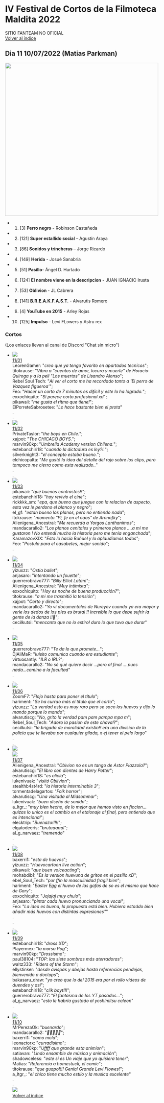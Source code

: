 # IV Festival de Cortos de la Filmoteca Maldita 2022
SITIO FANTEAM NO OFICIAL  
[Volver al índice](../festi.md)

## Dia 11 10/07/2022 (Matias Parkman)
<img src="../dias/dia11.jpeg" width="500">   

- 1.    [3] **Perro negro** - Robinson Castañeda  
- 2.    [121] **Super estallido social** – Agustín Araya  
- 3.    [86] **Sonidos y trincheras** – Jorge Ricardo  
- 4.    [149] **Herida** - Josué Sanabria  
- 5.    [51] **Pasillo**- Ángel D. Hurtado  
- 6.    [124] **El nombre viene en la descripcion** - JUAN IGNACIO Irusta  
- 7.    [53] **Oblivion** - JL Cabrera  
- 8.    [141] **B.R.E.A.K.F.A.S.T.** - Alvarutis Romero  
- 9.    [4] **YouTube en 2015** - Arley Rojas   
- 10.    [125] **Impulso** - Levi FLowers y Astru rex  


### Cortos

(Los enlaces llevan al canal de Discord "Chat sin micro")

- ![](01.png)  
[11/01](https://discord.com/channels/739208143523020841/769436011981570068/995791971807416341)  
LeorenGamer: "*creo que ya tengo favorito en apartados tecnicos*";  
titokrause: "*Vibra a "cuentos de amor, locura y muerte" de Horacio Quiroga y a la peli "Los muertos" de Lisandro Alonso*";  
Rebel Soul Tech: "*Al ver el corto me ha recordado tanto a 'El perro de Vazquez figueroa'*";  
Feo: "*Hacer un corto de 7 minutos es difícil y este lo ha logrado.*";  
exxochiquito: "*Si parece corto profesional xd*";  
pikawaii: "*me gusta el ritmo que tiene!*";  
ElPorreteSabrosetee: "*Lo hace bastante bien el prota*"  
.  
.  
- ![](02.png)  
[11/02](https://discord.com/channels/739208143523020841/769436011981570068/995794229693513799)  
PrivateTaylor: "*the boys en Chile.*";  
xajpot: "*The CHICAGO BOYS.*";  
marvin90kp: "*Umbrella Academy version Chilena.*";  
estebanchiri18: "*cuando la dictadura es ley?!.*";  
silverknight3: "*el concepto estaba bueno.*";  
elchicopalta: "*Me gustó la idea del detalle del rojo sobre los clips, pero tampoco me cierra como esta realizado..*"  
.  
.  
- ![](03.png)  
[11/03](https://discord.com/channels/739208143523020841/769436011981570068/995796142560387092)  
pikawaii: "*qué buenos contrastes!!*";  
estebanchiri18: "*hoy revivio el cine*";  
rickkkk_sm: "*epa, que bueno que juegue con la relacion de aspecto, esta vez le perdono el blanco y negro*";  
el_gf: "*estan bueno los planos, pero no entiendo nada*";  
itokrause: "*momento "Pi, fe en el caos" de Aronofky*";  
Alienigena_Ancestral: "*Me recuerda a Yorgos Lanthanimos*";  
mandacarallo2: "*Los planos cenitales y primeros planos ....a mí me gustaron ! No entendí mucho la historia pero me tenía enganchada*";  
KaramazovXIX: "*Esto lo hacía Buñuel y lo aplaudíamos todos*";  
Feo: "*Postula para el casabetes, mejor sonido*";  
.  
.  
- ![](04.png)  
[11/04](https://discord.com/channels/739208143523020841/769436011981570068/995798457329655808)  
yizuxzz: "*Ostia ballet*";  
anjasaro: "*intentando un fouette*";  
guerrerobravo777: "*Billy Elliot Latam*";  
Alienigena_Ancestral: "*Muy intimista*";  
exxochiquito: "*Hoy es noche de buena producción?*";  
titokrause: "*a mi me trasmitió la tensión*";  
xajpot: "*Corto y directo*";  
mandacarallo2: "*Yo vi documentales de Nureyev cuando ya era mayor y verle los dedos de los pies es brutal !! Increíble lo que debe sufrir la gente de la danza !!🥲*";  
cecilkutsi: "*mencanto que no lo estiro! duro lo que tuvo que durar*"  
.  
.  
- ![](05.png)  
[11/05](https://discord.com/channels/739208143523020841/769436011981570068/995799468823814234)  
guerrerobravo777: "*Te da lo que promete...*";  
DjAiiMaR: "*luisito comunica cuando era estudiante*";  
virtuosantly: "*ILR o IRL?*";  
mandacarallo2: "*No sé qué quiere decir ...pero al final ....pues nada...camino a la facultad*"  
.  
.  
- ![](06.png)  
[11/06](https://discord.com/channels/739208143523020841/769436011981570068/995801647190126602)  
ZoomF7: "*Flojo hasta para poner el título*";  
hariment: "*Se ha currao más el título que el corto*";  
yizuxzz: "*La verdad esto es muy raro pero se saco los huevos y dijo lo mando porque lo mando*";  
alvarutiscg: "*No, grito la verdad pam pam pampa mpa m*";  
Rebel_Soul_Tech: "*Adoro la pasion de este chaval?*";  
cecilkutsi: "*la brigada de moralidad existia!! era una division de la policia que te llevaba por cualquier gilada, x ej tener el pelo largo*"  
.  
.  
- ![](07.png)  
![](07a.png)  
[11/07](https://discord.com/channels/739208143523020841/769436011981570068/995802963379499099)  
Alienigena_Ancestral: "*Obivion no es un tango de Astor Piazzola?*";  
alvarutiscg: "*El libro con dientes de Harry Potter*";  
estebanchiri18: "*es alicia*";  
lukenivuak: "*visitó Oblivion*";  
stealthb4st4rd: "*la historia interminable 3*";  
tormentadelagartos: "*Folk horror*";  
alvarutiscg: "*Una visitada al Midsommar*";  
lukenivuak: "*buen diseño de sonido*";  
a_ltgr_: "*muy bien hecho, de lo mejor que hemos visto en ficcion... quizas lo unico es el cambio en el etalonaje al final, pero entiendo que es intencional*";  
elecktrip: "*Buenazo!!!!!*";  
elgatodeeris: "*brutaaaaal*";  
al_g_narvaez: "*tremendo*"  
.  
.  
- ![](08.png)  
[11/08](https://discord.com/channels/739208143523020841/769436011981570068/995805052893659157)  
baxerri1: "*esta de huevos*";  
yizuxzz: "*Huevocartoon live action*";  
pikawaii: "*que buen voiceacting*";  
mohabdib1: "*Es la version huevuna de gritos en el pasillo xD*";  
ebel_Soul_Tech: "*por ffin la masculinidad fragil bien*";  
hariment: "*Easter Egg el huevo de las gafas de so es el mismo que hace de Gary*";  
exxochiquito: "*Jajajaj muy chulo*";  
anjasaro: "*pintar cada huevo pronunciando una vocal*";  
Feo: "*La idea es buena, la propuesta está bien. Hubiera estaddo bien añadir más huevos con distintas expresiones"*"  
.  
.  
.  
- ![](09.png)  
[11/09](https://discord.com/channels/739208143523020841/769436011981570068/995807389427191859)  
estebanchiri18: "*dross XD*";  
Playermex: "*la morsa Pog*";  
marvin90kp: "*Drossismo*";  
paul38104: "*TOP: las siete sombras más aterradoras*";  
waltz333: "*Riders of the Storm*";  
ellystinker: "*desde avispas y abejas hasta referencias pendejas, bienvenido a doctops*";  
bakasaru_draw: "*yo creo que lo del 2015 era por el rollo videos de duendes y asi*";  
estebanchiri18: "*clik bayt!!!*";  
guerrerobravo777: "*El fantasma de los YT pasados...*";  
al_g_narvaez: "*esto le habría gustado al yoshimitsu caleon*"  
.  
.  
- ![](10.png)  
[11/10](https://discord.com/channels/739208143523020841/769436011981570068/995809546012475594)  
MrPerezaOk: "*buenardo*";  
mandacarallo2: "*👏👏👏👏👏*";  
baxerri1: "*como mola*";  
leonactorx: "*curradisimo*";  
marvin90kp: "*Uffff que grande esta animion*";  
satiavan: "*Lindo ensamble de música y animación*";  
shadowceless: "*este si es Un viaje que yo quisiera tener*";  
Matias: "*Referencia a homestuck, el comic*";  
titokrause: "*que guapo!!!! Genial Grande Levi Flowes!*";  
a_ltgr_: "*el chico tiene mucho estilo y la musica excelente*"  
.  
.  
![](dia.png)  
[Volver al índice](../festi.md)